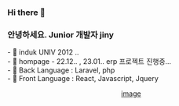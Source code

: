 ### Hi there 👋

<!--
**jinyDuo/jinyDuo** is a ✨ _special_ ✨ repository because its `README.md` (this file) appears on your GitHub profile.

Here are some ideas to get you started:

- 🔭 I’m currently working on ...
- 🌱 I’m currently learning ...
- 👯 I’m looking to collaborate on ...
- 🤔 I’m looking for help with ...
- 💬 Ask me about ...
- 📫 How to reach me: ...
- 😄 Pronouns: ...
- ⚡ Fun fact: ...
-->

<h3 align-"center"> 안녕하세요. Junior 개발자 jiny </h3>
- 💬 induk UNIV 2012 .. </br>
- 🔭 hompage - 22.12.. , 23.01.. erp 프로젝트 진행중... </br>
- 🌱 Back Language : Laravel, php </br>
- 🌱 Front Language : React, Javascript, Jquery </br>

<p align="center">
<a href="#" target="_blank">image</a>
</p>
